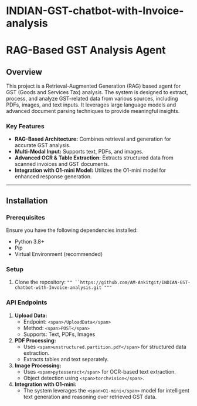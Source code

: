 # INDIAN-GST-chatbot-with-Invoice-analysis

# RAG-Based GST Analysis Agent

## Overview

This project is a Retrieval-Augmented Generation (RAG) based agent for GST (Goods and Services Tax) analysis. The system is designed to extract, process, and analyze GST-related data from various sources, including PDFs, images, and text inputs. It leverages large language models and advanced document parsing techniques to provide meaningful insights.

### Key Features

* **RAG-Based Architecture:** Combines retrieval and generation for accurate GST analysis.
* **Multi-Modal Input:** Supports text, PDFs, and images.
* **Advanced OCR & Table Extraction:** Extracts structured data from scanned invoices and GST documents.
* **Integration with O1-mini Model:** Utilizes the O1-mini model for enhanced response generation.

---

## Installation

### Prerequisites

Ensure you have the following dependencies installed:

* Python 3.8+
* Pip
* Virtual Environment (recommended)

### Setup

1. Clone the repository:
   `"" ``https://github.com/AM-Ankitgit/INDIAN-GST-chatbot-with-Invoice-analysis.git """`



### API Endpoints

1. **Upload Data:**
   * Endpoint: `<span>/UploadData</span>`
   * Method: `<span>POST</span>`
   * Supports: Text, PDFs, Images
2. **PDF Processing:**
   * Uses `<span>unstructured.partition.pdf</span>` for structured data extraction.
   * Extracts tables and text separately.
3. **Image Processing:**
   * Uses `<span>pytesseract</span>` for OCR-based text extraction.
   * Object detection using `<span>torchvision</span>`.
4. **Integration with O1-mini:**
   * The system leverages the `<span>O1-mini</span>` model for intelligent text generation and reasoning over retrieved GST data.

